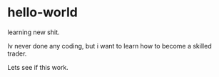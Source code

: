 # hello-world
learning new shit. 

Iv never done any coding, but i want to learn how to become a skilled trader.

Lets see if this work.
